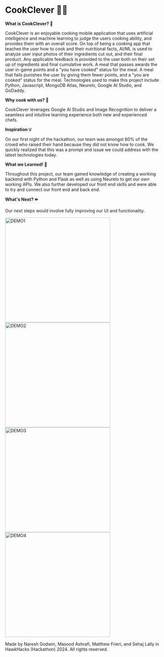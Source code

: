 # CookClever 🧑‍🍳

**What is CookClever? 🍎**

CookClever is an enjoyable cooking mobile application that uses artificial intelligence and machine learning to judge the users cooking ability, and provides them with an overall score.
On top of being a cooking app that teaches the user how to cook and their nutritional facts, AI/ML is used to analyze user input photos of their ingredients cut out, and their final product.
Any applicable feedback is provided to the user both on their set up of ingredients and final cumulative work. A meal that passes awards the user in-game points and a "you have cooked" 
status for the meal. A meal that fails punishes the user by giving them fewer points, and a "you are cooked" status for the meal. Technologies used to make this project include Python,
Javascript, MongoDB Atlas, Neurelo, Google AI Studio, and GoDaddy. 

**Why cook with us? 🍳**

CookClever leverages Google AI Studio and Image Recognition to deliver a seamless and intuitive learning experience both new and experienced chefs.

**Inspiration 💡**

On our first night of the hackathon, our team was amongst 80% of the crowd who raised their hand because they did not know how to cook. We quickly realized 
that this was a prompt and
issue we could address with the latest technologies today. 

**What we Learned! 🤔**

Throughout this project, our team gained knowledge of creating a working backend with Python and Flask as well as using Neurelo to get our own working APIs. We also further developed our
front end skills and were able to try and connect our front end and back end.

**What's Next? ⏩️**

Our next steps would involve fully improving our UI and functionality.

<img width="342" alt="DEMO1" src="https://github.com/nareshgodwin1/HawkHacks_reactapp/assets/159673662/f640c5ef-dce8-47de-8700-86bea85d21fa">
<img width="342" alt="DEMO2" src="https://github.com/nareshgodwin1/HawkHacks_reactapp/assets/159673662/14ae1d5c-5e6f-4fd6-be24-8ea0e5271276">
<img width="342" alt="DEMO3" src="https://github.com/nareshgodwin1/HawkHacks_reactapp/assets/84392475/8d31fa11-dde9-47b8-ac51-ab0fe0e81daa">
<img width="342" alt="DEMO4" src="https://github.com/nareshgodwin1/HawkHacks_reactapp/assets/159673662/bcd0ae74-6518-4bc8-a9fe-2357c33cd68f">

Made by Naresh Godwin, Masood Ashrafi, Matthew Frieri, and Sehaj Lally in HawkHacks (Hackathon) 2024. All rights reserved.
